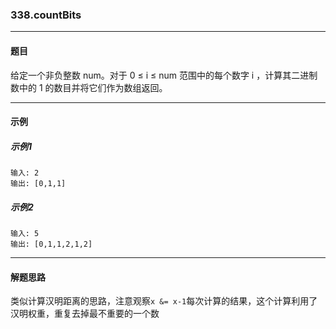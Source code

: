 ### 338.countBits
----
#### 题目
给定一个非负整数 num。对于 0 ≤ i ≤ num 范围中的每个数字 i ，计算其二进制数中的 1 的数目并将它们作为数组返回。

----
#### 示例

##### 示例1
```
输入: 2
输出: [0,1,1]
```

##### 示例2
```
输入: 5
输出: [0,1,1,2,1,2]
```

----
#### 解题思路
类似计算汉明距离的思路，注意观察``x &= x-1``每次计算的结果，这个计算利用了汉明权重，重复去掉最不重要的一个数